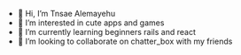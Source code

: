 - 👋 Hi, I’m Tnsae Alemayehu
- 👀 I’m interested in cute apps and games
- 🌱 I’m currently learning beginners rails and react
- 💞️ I’m looking to collaborate on chatter_box with my friends

<!---
Mural77/Mural77 is a ✨ special ✨ repository because its `README.md` (this file) appears on your GitHub profile.
You can click the Preview link to take a look at your changes.
--->

